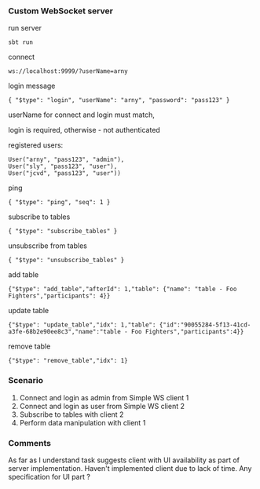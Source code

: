 
### Custom WebSocket server

run server
```
sbt run
```
connect
```
ws://localhost:9999/?userName=arny
```

login message
```
{ "$type": "login", "userName": "arny", "password": "pass123" }
```
userName for connect and login must match,

login is required, otherwise - not authenticated

registered users:
```
User("arny", "pass123", "admin"),
User("sly", "pass123", "user"),
User("jcvd", "pass123", "user"))
```

ping
```
{ "$type": "ping", "seq": 1 }
```

subscribe to tables
```
{ "$type": "subscribe_tables" }
```
unsubscribe from tables
```
{ "$type": "unsubscribe_tables" }
```

add table
```
{"$type": "add_table","afterId": 1,"table": {"name": "table - Foo Fighters","participants": 4}}
```

update table
```
{"$type": "update_table","idx": 1,"table": {"id":"90055284-5f13-41cd-a3fe-68b2e90ee8c3","name":"table - Foo Fighters","participants":4}}
```

remove table
```
{"$type": "remove_table","idx": 1}
```

### Scenario
1. Connect and login as admin from Simple WS client 1
2. Connect and login as user from Simple WS client 2
3. Subscribe to tables with client 2
4. Perform data manipulation with client 1

### Comments
As far as I understand task suggests client with UI availability as part of server implementation.
Haven't implemented client due to lack of time.
Any specification for UI part ? 
